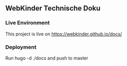 ## WebKinder Technische Doku

### Live Environment
This project is live on <https://webkinder.github.io/docs/>

### Deployment
Run hugo -d ./docs and push to master